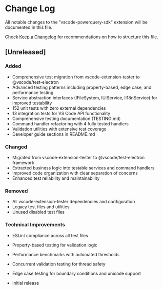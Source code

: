# Change Log

All notable changes to the "vscode-powerquery-sdk" extension will be documented in this file.

Check [Keep a Changelog](http://keepachangelog.com/) for recommendations on how to structure this file.

## [Unreleased]

### Added
- Comprehensive test migration from vscode-extension-tester to @vscode/test-electron
- Advanced testing patterns including property-based, edge case, and performance testing
- Service abstraction interfaces (IFileSystem, IUIService, II18nService) for improved testability
- 152 unit tests with zero external dependencies
- 13 integration tests for VS Code API functionality
- Comprehensive testing documentation (TESTING.md)
- Command handler refactoring with 4 fully tested handlers
- Validation utilities with extensive test coverage
- Developer guide sections in README.md

### Changed
- Migrated from vscode-extension-tester to @vscode/test-electron framework
- Extracted business logic into testable services and command handlers
- Improved code organization with clear separation of concerns
- Enhanced test reliability and maintainability

### Removed
- All vscode-extension-tester dependencies and configuration
- Legacy test files and utilities
- Unused disabled test files

### Technical Improvements
- ESLint compliance across all test files
- Property-based testing for validation logic
- Performance benchmarks with automated thresholds
- Concurrent validation testing for thread safety
- Edge case testing for boundary conditions and unicode support

- Initial release
